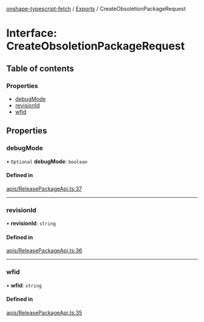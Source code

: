 [onshape-typescript-fetch](../README.md) / [Exports](../modules.md) / CreateObsoletionPackageRequest

# Interface: CreateObsoletionPackageRequest

## Table of contents

### Properties

- [debugMode](CreateObsoletionPackageRequest.md#debugmode)
- [revisionId](CreateObsoletionPackageRequest.md#revisionid)
- [wfid](CreateObsoletionPackageRequest.md#wfid)

## Properties

### debugMode

• `Optional` **debugMode**: `boolean`

#### Defined in

[apis/ReleasePackageApi.ts:37](https://github.com/toebes/onshape-typescript-fetch/blob/3e11ae1/apis/ReleasePackageApi.ts#L37)

___

### revisionId

• **revisionId**: `string`

#### Defined in

[apis/ReleasePackageApi.ts:36](https://github.com/toebes/onshape-typescript-fetch/blob/3e11ae1/apis/ReleasePackageApi.ts#L36)

___

### wfid

• **wfid**: `string`

#### Defined in

[apis/ReleasePackageApi.ts:35](https://github.com/toebes/onshape-typescript-fetch/blob/3e11ae1/apis/ReleasePackageApi.ts#L35)
